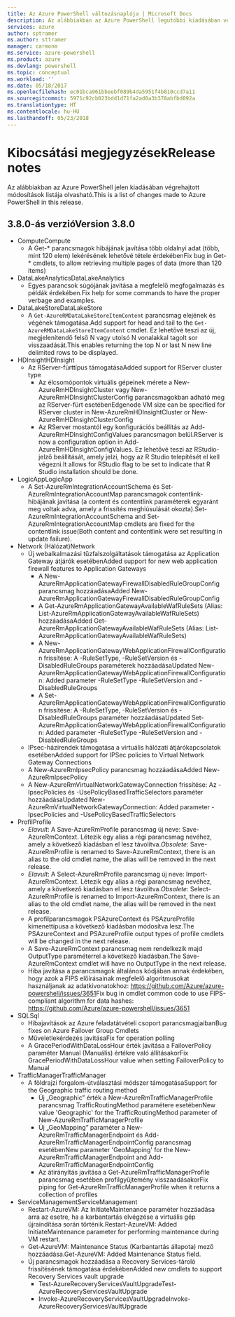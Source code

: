 ```yaml
---
title: Az Azure PowerShell változásnaplója | Microsoft Docs
description: Az alábbiakban az Azure PowerShell legutóbbi kiadásában végrehajtott módosítások előzményei olvashatók.
services: azure
author: sptramer
ms.author: sttramer
manager: carmonm
ms.service: azure-powershell
ms.product: azure
ms.devlang: powershell
ms.topic: conceptual
ms.workload: ''
ms.date: 05/18/2017
ms.openlocfilehash: ec01bca961bbeebf089b4da5951f4b810ccd7a11
ms.sourcegitcommit: 5971c92cb023bdd1d71fa2ad0a3b378abfbd092a
ms.translationtype: HT
ms.contentlocale: hu-HU
ms.lasthandoff: 05/23/2018
---
```

# <a name="release-notes"></a><span data-ttu-id="eb726-103">Kibocsátási megjegyzések</span><span class="sxs-lookup"><span data-stu-id="eb726-103">Release notes</span></span>

<span data-ttu-id="eb726-104">Az alábbiakban az Azure PowerShell jelen kiadásában végrehajtott módosítások listája olvasható.</span><span class="sxs-lookup"><span data-stu-id="eb726-104">This is a list of changes made to Azure PowerShell in this release.</span></span>

## <a name="version-380"></a><span data-ttu-id="eb726-105">3.8.0-ás verzió</span><span class="sxs-lookup"><span data-stu-id="eb726-105">Version 3.8.0</span></span>
* <span data-ttu-id="eb726-106">Compute</span><span class="sxs-lookup"><span data-stu-id="eb726-106">Compute</span></span>
  - <span data-ttu-id="eb726-107">A Get-\* parancsmagok hibájának javítása több oldalnyi adat (több, mint 120 elem) lekérésének lehetővé tétele érdekében</span><span class="sxs-lookup"><span data-stu-id="eb726-107">Fix bug in Get-\* cmdlets, to allow retrieving multiple pages of data (more than 120 items)</span></span>
* <span data-ttu-id="eb726-108">DataLakeAnalytics</span><span class="sxs-lookup"><span data-stu-id="eb726-108">DataLakeAnalytics</span></span>
  - <span data-ttu-id="eb726-109">Egyes parancsok súgójának javítása a megfelelő megfogalmazás és példák érdekében.</span><span class="sxs-lookup"><span data-stu-id="eb726-109">Fix help for some commands to have the proper verbage and examples.</span></span>
* <span data-ttu-id="eb726-110">DataLakeStore</span><span class="sxs-lookup"><span data-stu-id="eb726-110">DataLakeStore</span></span>
  - <span data-ttu-id="eb726-111">A `Get-AzureRMDataLakeStoreItemContent` parancsmag elejének és végének támogatása.</span><span class="sxs-lookup"><span data-stu-id="eb726-111">Add support for head and tail to the `Get-AzureRMDataLakeStoreItemContent` cmdlet.</span></span> <span data-ttu-id="eb726-112">Ez lehetővé teszi az új, megjelenítendő felső N vagy utolsó N vonalakkal tagolt sor visszaadását.</span><span class="sxs-lookup"><span data-stu-id="eb726-112">This enables returning the top N or last N new line delimited rows to be displayed.</span></span>
* <span data-ttu-id="eb726-113">HDInsight</span><span class="sxs-lookup"><span data-stu-id="eb726-113">HDInsight</span></span>
  - <span data-ttu-id="eb726-114">Az RServer-fürttípus támogatása</span><span class="sxs-lookup"><span data-stu-id="eb726-114">Added support for RServer cluster type</span></span>
    + <span data-ttu-id="eb726-115">Az élcsomópontok virtuális gépeinek mérete a New-AzureRmHDInsightCluster vagy New-AzureRmHDInsightClusterConfig parancsmagokban adható meg az RServer-fürt esetében</span><span class="sxs-lookup"><span data-stu-id="eb726-115">Edgenode VM size can be specified for RServer cluster in New-AzureRmHDInsightCluster or New-AzureRmHDInsightClusterConfig</span></span>
    + <span data-ttu-id="eb726-116">Az RServer mostantól egy konfigurációs beállítás az Add-AzureRmHDInsightConfigValues parancsmagon belül.</span><span class="sxs-lookup"><span data-stu-id="eb726-116">RServer is now a configuration option in Add-AzureRmHDInsightConfigValues.</span></span> <span data-ttu-id="eb726-117">Ez lehetővé teszi az RStudio-jelző beállítását, amely jelzi, hogy az R Studio telepítését el kell végezni.</span><span class="sxs-lookup"><span data-stu-id="eb726-117">It allows for RStudio flag to be set to indicate that R Studio installation should be done.</span></span>
* <span data-ttu-id="eb726-118">LogicApp</span><span class="sxs-lookup"><span data-stu-id="eb726-118">LogicApp</span></span>
  - <span data-ttu-id="eb726-119">A Set-AzureRmIntegrationAccountSchema és Set-AzureRmIntegrationAccountMap parancsmagok contentlink-hibájának javítása (a content és contentlink paraméterek egyaránt meg voltak adva, amely a frissítés meghiúsulását okozta).</span><span class="sxs-lookup"><span data-stu-id="eb726-119">Set-AzureRmIntegrationAccountSchema and Set-AzureRmIntegrationAccountMap cmdlets are fixed for the contentlink issue(Both content and contentlink were set resulting in update failure).</span></span>
* <span data-ttu-id="eb726-120">Network (Hálózat)</span><span class="sxs-lookup"><span data-stu-id="eb726-120">Network</span></span>
  - <span data-ttu-id="eb726-121">Új webalkalmazási tűzfalszolgáltatások támogatása az Application Gateway átjárók esetében</span><span class="sxs-lookup"><span data-stu-id="eb726-121">Added support for new web application firewall features to Application Gateways</span></span>
    + <span data-ttu-id="eb726-122">A New-AzureRmApplicationGatewayFirewallDisabledRuleGroupConfig parancsmag hozzáadása</span><span class="sxs-lookup"><span data-stu-id="eb726-122">Added New-AzureRmApplicationGatewayFirewallDisabledRuleGroupConfig</span></span>
    + <span data-ttu-id="eb726-123">A Get-AzureRmApplicationGatewayAvailableWafRuleSets (Alias: List-AzureRmApplicationGatewayAvailableWafRuleSets) hozzáadása</span><span class="sxs-lookup"><span data-stu-id="eb726-123">Added Get-AzureRmApplicationGatewayAvailableWafRuleSets (Alias: List-AzureRmApplicationGatewayAvailableWafRuleSets)</span></span>
    + <span data-ttu-id="eb726-124">A New-AzureRmApplicationGatewayWebApplicationFirewallConfiguration frissítése: A -RuleSetType, -RuleSetVersion és -DisabledRuleGroups paraméterek hozzáadása</span><span class="sxs-lookup"><span data-stu-id="eb726-124">Updated New-AzureRmApplicationGatewayWebApplicationFirewallConfiguration: Added parameter -RuleSetType -RuleSetVersion and -DisabledRuleGroups</span></span>
    + <span data-ttu-id="eb726-125">A Set-AzureRmApplicationGatewayWebApplicationFirewallConfiguration frissítése: A -RuleSetType, -RuleSetVersion és -DisabledRuleGroups paraméter hozzáadása</span><span class="sxs-lookup"><span data-stu-id="eb726-125">Updated Set-AzureRmApplicationGatewayWebApplicationFirewallConfiguration: Added parameter -RuleSetType -RuleSetVersion and -DisabledRuleGroups</span></span>
  - <span data-ttu-id="eb726-126">IPsec-házirendek támogatása a virtuális hálózati átjárókapcsolatok esetében</span><span class="sxs-lookup"><span data-stu-id="eb726-126">Added support for IPSec policies to Virtual Network Gateway Connections</span></span>
  - <span data-ttu-id="eb726-127">A New-AzureRmIpsecPolicy parancsmag hozzáadása</span><span class="sxs-lookup"><span data-stu-id="eb726-127">Added New-AzureRmIpsecPolicy</span></span>
  - <span data-ttu-id="eb726-128">A New-AzureRmVirtualNetworkGatewayConnection frissítése: Az -IpsecPolicies és -UsePolicyBasedTrafficSelectors paraméter hozzáadása</span><span class="sxs-lookup"><span data-stu-id="eb726-128">Updated New-AzureRmVirtualNetworkGatewayConnection: Added parameter -IpsecPolicies and -UsePolicyBasedTrafficSelectors</span></span>
* <span data-ttu-id="eb726-129">Profil</span><span class="sxs-lookup"><span data-stu-id="eb726-129">Profile</span></span>
  - <span data-ttu-id="eb726-130">*Elavult*: A Save-AzureRmProfile parancsmag új neve: Save-AzureRmContext. Létezik egy alias a régi parancsmag nevéhez, amely a következő kiadásban el lesz távolítva.</span><span class="sxs-lookup"><span data-stu-id="eb726-130">*Obsolete*: Save-AzureRmProfile is renamed to Save-AzureRmContext, there is an alias to the old cmdlet name, the alias will be removed in the next release.</span></span>
  - <span data-ttu-id="eb726-131">*Elavult*: A Select-AzureRmProfile parancsmag új neve: Import-AzureRmContext. Létezik egy alias a régi parancsmag nevéhez, amely a következő kiadásban el lesz távolítva.</span><span class="sxs-lookup"><span data-stu-id="eb726-131">*Obsolete*: Select-AzureRmProfile is renamed to Import-AzureRmContext, there is an alias to the old cmdlet name, the alias will be removed in the next release.</span></span>
  - <span data-ttu-id="eb726-132">A profilparancsmagok PSAzureContext és PSAzureProfile kimenettípusa a következő kiadásban módosítva lesz.</span><span class="sxs-lookup"><span data-stu-id="eb726-132">The PSAzureContext and PSAzureProfile output types of profile cmdlets will be changed in the next release.</span></span>
  - <span data-ttu-id="eb726-133">A Save-AzureRmContext parancsmag nem rendelkezik majd OutputType paraméterrel a következő kiadásban.</span><span class="sxs-lookup"><span data-stu-id="eb726-133">The Save-AzureRmContext cmdlet will have no OutputType in the next release.</span></span>
  - <span data-ttu-id="eb726-134">Hiba javítása a parancsmagok általános kódjában annak érdekében, hogy azok a FIPS előírásainak megfelelő algoritmusokat használjanak az adatkivonatokhoz: https://github.com/Azure/azure-powershell/issues/3651</span><span class="sxs-lookup"><span data-stu-id="eb726-134">Fix bug in cmdlet common code to use FIPS-compliant algorithm for data hashes: https://github.com/Azure/azure-powershell/issues/3651</span></span>
* <span data-ttu-id="eb726-135">SQL</span><span class="sxs-lookup"><span data-stu-id="eb726-135">Sql</span></span>
  - <span data-ttu-id="eb726-136">Hibajavítások az Azure feladatátvételi csoport parancsmagjaiban</span><span class="sxs-lookup"><span data-stu-id="eb726-136">Bug fixes on Azure Failover Group Cmdlets</span></span>
  - <span data-ttu-id="eb726-137">Műveletlekérdezés javítása</span><span class="sxs-lookup"><span data-stu-id="eb726-137">Fix for operation polling</span></span>
  - <span data-ttu-id="eb726-138">A GracePeriodWithDataLossHour érték javítása a FailoverPolicy paraméter Manual (Manuális) értékre való állításakor</span><span class="sxs-lookup"><span data-stu-id="eb726-138">Fix GracePeriodWithDataLossHour value when setting FailoverPolicy to Manual</span></span>
* <span data-ttu-id="eb726-139">TrafficManager</span><span class="sxs-lookup"><span data-stu-id="eb726-139">TrafficManager</span></span>
  - <span data-ttu-id="eb726-140">A földrajzi forgalom-útválasztási módszer támogatása</span><span class="sxs-lookup"><span data-stu-id="eb726-140">Support for the Geographic traffic routing method</span></span>
    + <span data-ttu-id="eb726-141">Új „Geographic” érték a New-AzureRmTrafficManagerProfile parancsmag TrafficRoutingMethod paramétere esetében</span><span class="sxs-lookup"><span data-stu-id="eb726-141">New value 'Geographic' for the TrafficRoutingMethod parameter of New-AzureRmTrafficManagerProfile</span></span>
    + <span data-ttu-id="eb726-142">Új „GeoMapping” paraméter a New-AzureRmTrafficManagerEndpoint és Add-AzureRmTrafficManagerEndpointConfig parancsmag esetében</span><span class="sxs-lookup"><span data-stu-id="eb726-142">New parameter 'GeoMapping' for the New-AzureRmTrafficManagerEndpoint and Add-AzureRmTrafficManagerEndpointConfig</span></span>
    + <span data-ttu-id="eb726-143">Az átirányítás javítása a Get-AzureRmTrafficManagerProfile parancsmag esetében profilgyűjtemény visszaadásakor</span><span class="sxs-lookup"><span data-stu-id="eb726-143">Fix piping for Get-AzureRmTrafficManagerProfile when it returns a collection of profiles</span></span>
* <span data-ttu-id="eb726-144">ServiceManagement</span><span class="sxs-lookup"><span data-stu-id="eb726-144">ServiceManagement</span></span>
  - <span data-ttu-id="eb726-145">Restart-AzureVM: Az InitiateMaintenance paraméter hozzáadása arra az esetre, ha a karbantartás elvégzése a virtuális gép újraindítása során történik.</span><span class="sxs-lookup"><span data-stu-id="eb726-145">Restart-AzureVM: Added InitiateMaintenance parameter for performing maintenance during VM restart.</span></span>
  - <span data-ttu-id="eb726-146">Get-AzureVM: Maintenance Status (Karbantartás állapota) mező hozzáadása.</span><span class="sxs-lookup"><span data-stu-id="eb726-146">Get-AzureVM: Added Maintenance Status field.</span></span>
  - <span data-ttu-id="eb726-147">Új parancsmagok hozzáadása a Recovery Services-tároló frissítésének támogatása érdekében</span><span class="sxs-lookup"><span data-stu-id="eb726-147">Added new cmdlets to support Recovery Services vault upgrade</span></span>
    + <span data-ttu-id="eb726-148">Test-AzureRecoveryServicesVaultUpgrade</span><span class="sxs-lookup"><span data-stu-id="eb726-148">Test-AzureRecoveryServicesVaultUpgrade</span></span>
    + <span data-ttu-id="eb726-149">Invoke-AzureRecoveryServicesVaultUpgrade</span><span class="sxs-lookup"><span data-stu-id="eb726-149">Invoke-AzureRecoveryServicesVaultUpgrade</span></span>
